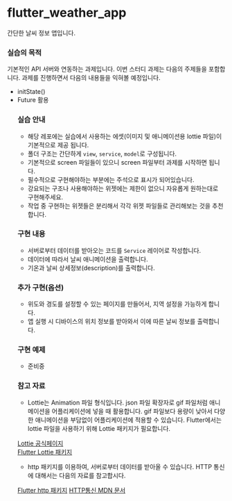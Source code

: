 # flutter_weather_app
간단한 날씨 정보 앱입니다.

### 실습의 목적 
기본적인 API 서버와 연동하는 과제입니다. 이번 스터디 과제는 다음의 주제들을 포함합니다. 과제를 진행하면서 다음의 내용들을 익혀볼 예정입니다.
- initState()
- Future<Object> 활용

### 실습 안내
- 해당 레포에는 실습에서 사용하는 에셋(이미지 및 애니메이션용 lottie 파일)이 기본적으로 제공 됩니다.
- 폴더 구조는 간단하게 `view`, `service`, `model`로 구성됩니다.
- 기본적으로 screen 파일들이 있으니 screen 파일부터 과제를 시작하면 됩니다.
- 필수적으로 구현해야하는 부분에는 주석으로 표시가 되어있습니다.
- 강요되는 구조나 사용해야하는 위젯에는 제한이 없으니 자유롭게 원하는대로 구현해주세요.
- 작업 중 구현하는 위젯들은 분리해서 각각 위젯 파일들로 관리해보는 것을 추천합니다.

### 구현 내용
- 서버로부터 데이터를 받아오는 코드를 `Service` 레이어로 작성합니다.
- 데이터에 따라서 날씨 애니메이션을 출력합니다.
- 기온과 날씨 상세정보(description)를 출력합니다.

### 추가 구현(옵션)
- 위도와 경도를 설정할 수 있는 페이지를 만들어서, 지역 설정을 가능하게 합니다.
- 앱 실행 시 디바이스의 위치 정보를 받아와서 이에 따른 날씨 정보를 출력합니다.


### 구현 예제
- 준비중
  
### 참고 자료
- Lottie는 Animation 파일 형식입니다. json 파일 확장자로 gif 파일처럼 애니메이션을 어플리케이션에 넣을 때 활용합니다.
gif 파일보다 용량이 낮아서 다양한 애니메이션을 부담없이 어플리케이션에 적용할 수 있습니다. Flutter에서는 lottie 파일을 사용하기 위해 Lottie 패키지가 필요합니다.

[Lottie 공식페이지](https://airbnb.io/lottie/#/)  
[Flutter Lottie 패키지](https://pub.dev/packages/lottie)  

- http 패키지를 이용하여, 서버로부터 데이터를 받아올 수 있습니다. HTTP 통신에 대해서는 다음의 자료를 참고합시다.
  
[Flutter http 패키지](https://pub.dev/packages/http)
[HTTP통신 MDN 문서](https://developer.mozilla.org/ko/docs/Web/HTTP)
